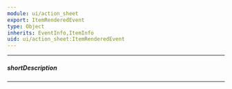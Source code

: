 ```yaml
---
module: ui/action_sheet
export: ItemRenderedEvent
type: Object
inherits: EventInfo,ItemInfo
uid: ui/action_sheet:ItemRenderedEvent
---
```

---
##### shortDescription
<!-- Description goes here -->

---
<!-- Description goes here -->